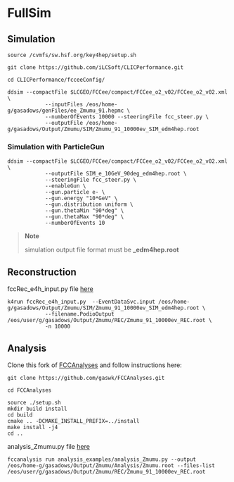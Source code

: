# FullSim

## Simulation

```
source /cvmfs/sw.hsf.org/key4hep/setup.sh

git clone https://github.com/iLCSoft/CLICPerformance.git

cd CLICPerformance/fcceeConfig/
```

```
ddsim --compactFile $LCGEO/FCCee/compact/FCCee_o2_v02/FCCee_o2_v02.xml \
            --inputFiles /eos/home-g/gasadows/genFiles/ee_Zmumu_91.hepmc \
            --numberOfEvents 10000 --steeringFile fcc_steer.py \
            --outputFile /eos/home-g/gasadows/Output/Zmumu/SIM/Zmumu_91_10000ev_SIM_edm4hep.root
```

### Simulation with ParticleGun

```
ddsim --compactFile $LCGEO/FCCee/compact/FCCee_o2_v02/FCCee_o2_v02.xml \
            --outputFile SIM_e_10GeV_90deg_edm4hep.root \
            --steeringFile fcc_steer.py \
            --enableGun \
            --gun.particle e- \
            --gun.energy "10*GeV" \
            --gun.distribution uniform \
            --gun.thetaMin "90*deg" \
            --gun.thetaMax "90*deg" \
            --numberOfEvents 10
```


> **Note**
> 
> simulation output file format must be **_edm4hep.root**

## Reconstruction

fccRec_e4h_input.py file [here](https://github.com/gaswk/FullSim/blob/main/fccRec_e4h_input.py)

```
k4run fccRec_e4h_input.py  --EventDataSvc.input /eos/home-g/gasadows/Output/Zmumu/SIM/Zmumu_91_10000ev_SIM_edm4hep.root \
            --filename.PodioOutput /eos/user/g/gasadows/Output/Zmumu/REC/Zmumu_91_10000ev_REC.root \
            -n 10000

```

## Analysis
Clone this fork of [FCCAnalyses](https://github.com/gaswk/FCCAnalyses) and follow instructions here:

```
git clone https://github.com/gaswk/FCCAnalyses.git

cd FCCAnalyses

source ./setup.sh
mkdir build install
cd build
cmake .. -DCMAKE_INSTALL_PREFIX=../install
make install -j4
cd ..
```

analysis_Zmumu.py file [here](https://github.com/gaswk/FullSim/blob/main/analysis_examples/analysis_Zmumu.py)

```
fccanalysis run analysis_examples/analysis_Zmumu.py --output /eos/home-g/gasadows/Output/Zmumu/Analysis/Zmumu.root --files-list /eos/user/g/gasadows/Output/Zmumu/REC/Zmumu_91_10000ev_REC.root
```
